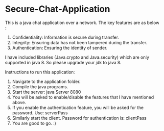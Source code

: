 # Secure-Chat-Application
This is a java chat application over a network.
The key features are as below :

1. Confidentiality: Information is secure during transfer.
2. Integrity: Ensuring data has not been tampered during the transfer.
3. Authentication: Ensuring the identity of sender.

I have included libraries (Java.crypto and Java.security) which are only supported in java 8. So please upgrade your jdk to java 8.

Instructions to run this application:

1. Navigate to the application folder.
2. Compile the java programs.
3. Start the server: java Server 8080
4. You will be asked to enable/disable the features that I have mentioned above.
5. If you enable the authentication feature, you will be asked for the password. Use: serverPass
6. Similarly start the client. Password for authentication is: clientPass
7. You are good to go. :)
